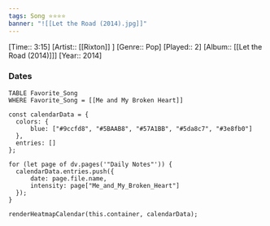 ```yaml
---
tags: Song ⭐⭐⭐⭐ 
banner: "![[Let the Road (2014).jpg]]"
---
```

[Time:: 3:15]
[Artist:: [[Rixton]] ]
[Genre:: Pop]
[Played:: 2]
[Album:: [[Let the Road (2014)]]]
[Year:: 2014]
### Dates
````dataview
TABLE Favorite_Song
WHERE Favorite_Song = [[Me and My Broken Heart]]
````
  ```dataviewjs
const calendarData = { 
	colors: { 
		blue: ["#9ccfd8", "#5BAAB8", "#57A1BB", "#5da8c7", "#3e8fb0"] 
	}, 
	entries: [] 
}; 

for (let page of dv.pages('"Daily Notes"')) { 
	calendarData.entries.push({ 
		date: page.file.name, 
		intensity: page["Me_and_My_Broken_Heart"]
	}); 
} 

renderHeatmapCalendar(this.container, calendarData);
```
